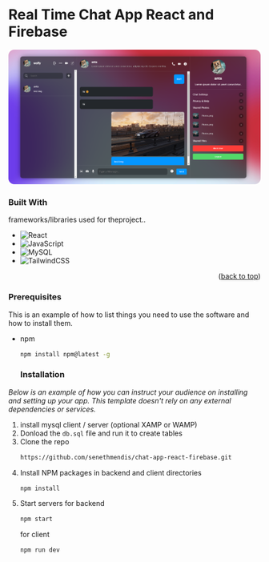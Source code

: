 # Real Time Chat App React and Firebase
![dp](https://github.com/senethmendis/chat-app-react-firebase/blob/main/public/Screenshot.png)

### Built With

 frameworks/libraries used for theproject..


* ![React](https://img.shields.io/badge/react-%2320232a.svg?style=for-the-badge&logo=react&logoColor=%2361DAFB)
* ![JavaScript](https://img.shields.io/badge/javascript-%23323330.svg?style=for-the-badge&logo=javascript&logoColor=%23F7DF1E)
* ![MySQL](https://img.shields.io/badge/mysql-4479A1.svg?style=for-the-badge&logo=mysql&logoColor=white)
* ![TailwindCSS](https://img.shields.io/badge/tailwindcss-%2338B2AC.svg?style=for-the-badge&logo=tailwind-css&logoColor=white)

<p align="right">(<a href="#readme-top">back to top</a>)</p>

### Prerequisites

This is an example of how to list things you need to use the software and how to install them.
* npm
  ```sh
  npm install npm@latest -g
  ```

  ### Installation

_Below is an example of how you can instruct your audience on installing and setting up your app. This template doesn't rely on any external dependencies or services._

1. install mysql client / server (optional XAMP or WAMP)
2. Donload the ``` db.sql ``` file and run it to create tables
3. Clone the repo
   ```sh
   https://github.com/senethmendis/chat-app-react-firebase.git
   ```
4. Install NPM packages in backend and client directories
   ```sh
   npm install
   ```
5. Start servers
   for backend
   ```sh
   npm start
   ```
   for client
   ```sh
   npm run dev
   ```

